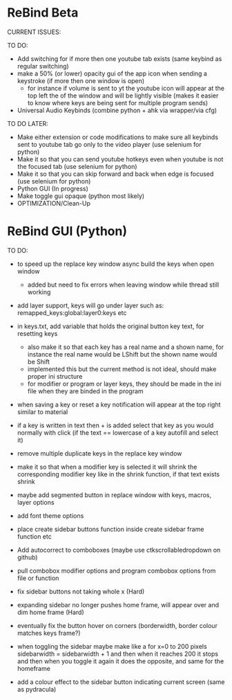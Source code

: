 # ReBind Beta

CURRENT ISSUES:

TO DO:
- Add switching for if more then one youtube tab exists (same keybind as regular switching)
- make a 50% (or lower) opacity gui of the app icon when sending a keystroke (if more then one window is open) 
  - for instance if volume is sent to yt the youtube icon will appear at the top left the of the window and will be lightly visible (makes it easier to know where keys are being sent for multiple program sends)
- Universal Audio Keybinds (combine python + ahk via wrapper/via cfg)

TO DO LATER:
- Make either extension or code modifications to make sure all keybinds sent to youtube tab go only to the video player (use selenium for python)
- Make it so that you can send youtube hotkeys even when youtube is not the focused tab (use selenium for python)
- Make it so that you can skip forward and back when edge is focused (use selenium for python)
- Python GUI (In progress)
- Make toggle gui opaque (python most likely)
- OPTIMIZATION/Clean-Up

# ReBind GUI (Python)
TO DO:
- to speed up the replace key window async build the keys when open window
  - added but need to fix errors when leaving window while thread still working
- add layer support, keys will go under layer such as: remapped_keys:global:layer0:keys etc


- in keys.txt, add variable that holds the original button key text, for resetting keys
  - also make it so that each key has a real name and a shown name, for instance the real name would be LShift but the shown name would be Shift
  - implemented this but the current method is not ideal, should make proper ini structure
  - for modifier or program or layer keys, they should be made in the ini file when they are binded in the program


- when saving a key or reset a key notification will appear at the top right similar to material
- if a key is written in text then + is added select that key as you would normally with click (if the text == lowercase of a key autofill and select it)
- remove multiple duplicate keys in the replace key window
- make it so that when a modifier key is selected it will shrink the corresponding modifier key like in the shrink function, if that text exists shrink
- maybe add segmented button in replace window with keys, macros, layer options

- add font theme options
- place create sidebar buttons function inside create sidebar frame function etc
- Add autocorrect to comboboxes (maybe use ctkscrollabledropdown on github)
- pull combobox modifier options and program combobox options from file or function
- fix sidebar buttons not taking whole x (Hard)
- expanding sidebar no longer pushes home frame, will appear over and dim home frame (Hard)
- eventually fix the button hover on corners (borderwidth, border colour matches keys frame?)
- when toggling the sidebar maybe make like a for x=0 to 200 pixels sidebarwidth = sidebarwidth + 1 and then when it reaches 200 it stops and then when you toggle it again it does the opposite, and same for the homeframe
- add a colour effect to the sidebar button indicating current screen (same as pydracula)